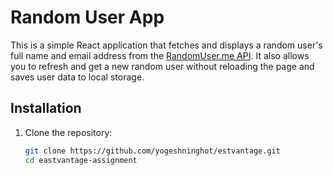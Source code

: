 # Random User App

This is a simple React application that fetches and displays a random user's full name and email address from the [RandomUser.me API](https://randomuser.me/api). It also allows you to refresh and get a new random user without reloading the page and saves user data to local storage.

## Installation

1. Clone the repository:

   ```bash
   git clone https://github.com/yogeshninghot/estvantage.git
   cd eastvantage-assignment